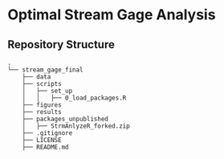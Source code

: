 # Optimal Stream Gage Analysis

## Repository Structure

```
.
└── stream_gage_final  
    ├── data  
    ├── scripts  
    │   ├── set_up  
    │   │   ├── 0_load_packages.R  
    ├── figures  
    ├── results  
    ├── packages_unpublished  
    │   ├── StrmAnlyzeR_forked.zip  
    ├── .gitignore  
    ├── LICENSE  
    ├── README.md  
```